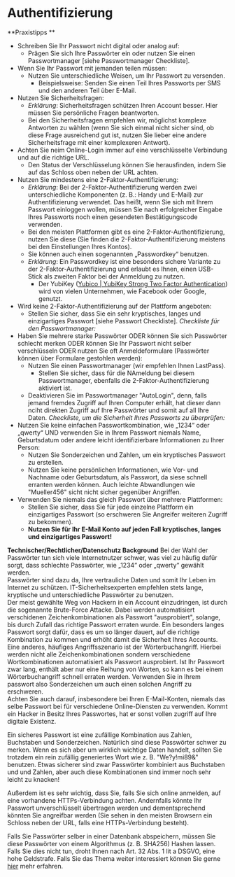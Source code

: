 # Authentifizierung


**Praxistipps **

* Schreiben Sie Ihr Passwort nicht digital oder analog auf:
	* Prägen Sie sich Ihre Passwörter ein oder nutzen Sie einen Passwortmanager [siehe Passwortmanager Checkliste].
* Wenn Sie Ihr Passwort mit jemanden teilen müssen:
	* Nutzen Sie unterschiedliche Weisen, um Ihr Passwort zu versenden.
		* Beispielsweise: Senden Sie einen Teil Ihres Passworts per SMS und den anderen Teil über E-Mail.
* Nutzen Sie Sicherheitsfragen:
	* *Erklärung*: Sicherheitsfragen schützen Ihren Account besser. Hier müssen Sie persönliche Fragen beantworten.
	* Bei den Sicherheitsfragen empfehlen wir, möglichst komplexe Antworten zu wählen (wenn Sie sich einmal nicht sicher sind, ob diese Frage ausreichend gut ist, nutzen Sie lieber eine andere Sicherheitsfrage mit einer komplexeren Antwort).
* Achten Sie neim Online-Login immer auf eine verschlüsselte Verbindung und auf die richtige URL.
	* Den Status der Verschlüsselung können Sie herausfinden, indem Sie auf das Schloss oben neben der URL achten.
* Nutzen Sie mindestens eine 2-Faktor-Authentifizierung:
	* *Erklärung*: Bei der 2-Faktor-Authentifizierung werden zwei unterschiedliche Komponenten (z. B.: Handy und E-Mail) zur Authentifizierung verwendet. Das heißt, wenn Sie sich mit Ihrem Passwort einloggen wollen, müssen Sie nach erfolgreicher Eingabe Ihres Passworts noch einen gesendeten Bestätigungscode verwenden.
	* Bei den meisten Plattformen gibt es eine 2-Faktor-Authentifizierung, nutzen Sie diese (Sie finden die 2-Faktor-Authentifizierung meistens bei den Einstellungen Ihres Kontos).
	* Sie können auch einen sogenannten „Passwordkey“ benutzen.
	* *Erklärung*: Ein Passwordkey ist eine besonders sichere Variante zu der 2-Faktor-Authentifizierung und erlaubt es Ihnen, einen USB-Stick als zweiten Faktor bei der Anmeldung zu nutzen.
		* Der YubiKey ([Yubico | YubiKey Strong Two Factor Authentication](https://www.yubico.com/)) wird von vielen Unternehmen, wie Facebook oder Google, genutzt.
* Wird keine 2-Faktor-Authentifizierung auf der Plattform angeboten:
	* Stellen Sie sicher, dass Sie ein sehr kryptisches, langes und einzigartiges Passwort [siehe Passwort Checkliste].
*Checkliste für den Passwortmanager:*
* Haben Sie mehrere starke Passwörter ODER
	können Sie sich Passwörter schlecht merken ODER
	können Sie Ihr Passwort nicht selber verschlüsseln ODER
	nutzen Sie oft Anmeldeformulare (Passwörter können über Formulare gestohlen werden):
	* Nutzen Sie einen Passwortmanager (wir empfehlen Ihnen LastPass).
		* Stellen Sie sicher, dass für die NAmeldung bei diesem Passwortmanager, ebenfalls die 2-Faktor-Authentifizierung aktiviert ist.
	* Deaktivieren Sie im Passwortmanager "AutoLogin", denn, falls jemand fremdes Zugriff auf Ihren Computer erhält, hat dieser dann nciht direkten Zugriff auf Ihre Passwörter und somit auf all Ihre Daten.
*Checkliste, um die Sicherheit Ihres Passworts zu überprüfen:*
* Nutzen Sie keine einfachen Passwortkombination, wie „1234“ oder „qwerty“ UND verwenden Sie in Ihrem Passwort niemals Name, Geburtsdatum oder andere leicht identifizierbare Informationen zu Ihrer Person:
	* Nutzen Sie Sonderzeichen und Zahlen, um ein kryptisches Passwort zu erstellen.
	* Nutzen Sie keine persönlichen Informationen, wie Vor- und Nachname oder Geburtsdatum, als Passwort, da siese schnell erranten werden können. Auch leichte Abwandlungen wie "Mueller456" sicht nicht sicher gegenüber Angriffen.
* Verwenden Sie niemals das gleich Passwort über mehrere Plattformen:
	* Stellen Sie sicher, dass Sie für jede einzelne Plattform ein einzigartiges Passwort (so erschweren Sie Angreifer weiteren Zugriff zu bekommen).
	* **Nutzen Sie für Ihr E-Mail Konto auf jeden Fall kryptisches, langes und einzigartiges Passwort!**

**Technischer/Rechtlicher/Datenschutz Background**
Bei der Wahl der Passwörter tun sich viele Internetnutzer schwer, was viel zu häufig dafür sorgt, dass schlechte Passwörter, wie „1234“ oder „qwerty“ gewählt werden.<br/>
Passwörter sind dazu da, Ihre vertrauliche Daten und somit Ihr Leben im Internet zu schützen. IT-Sicherheitsexperten empfehlen stets lange, kryptische und unterschiedliche Passwörter zu benutzen.<br/>
Der meist gewählte Weg von Hackern in ein Account einzudringen, ist durch die sogenannte Brute-Force Attacke. Dabei werden automatisiert verschidenen Zeichenkombinationen als Passwort "ausprobiert", solange, bis durch Zufall das richtige Passwort erraten wurde. Ein besonders langes Passwort sorgt dafür, dass es um so länger dauert, auf die richtige Kombination zu kommen und erhöht damit die Sicherheit Ihres Accounts.<br/>
Eine anderes, häufiges Angriffsszenario ist der Wörterbuchangriff. Hierbei werden nicht alle Zeichenkombinationen sondern verschiedene Wortkombinationen automatisiert als Passwort ausprobiert. Ist Ihr Passwort zwar lang, enthält aber nur eine Reihung von Worten, so kann es bei einem Wörterbuchangriff schnell erraten werden. Verwenden Sie in Ihrem passwort also Sonderzeichen um auch einen solchen Angriff zu erschweren.<br/>
Achten Sie auch darauf, insbesondere bei Ihren E-Mail-Konten, niemals das selbe Passwort bei für verschiedene Online-Diensten zu verwenden. Kommt ein Hacker in Besitz Ihres Passwortes, hat er sonst vollen zugriff auf Ihre digitale Existenz.

Ein sicheres Passwort ist eine zufällige Kombination aus Zahlen, Buchstaben und Sonderzeichen. Natürlich sind diese Passwörter schwer zu merken. Wenn es sich aber um wirklich wichtige Daten handelt, sollten Sie trotzdem ein rein zufällig generiertes Wort wie z. B. "We?y!mi89&" benutzen. Etwas sicherer sind zwar Passwörter kombiniert aus Buchstaben und und Zahlen, aber auch diese Kombinationen sind immer noch sehr leicht zu knacken! 

Außerdem ist es sehr wichtig, dass Sie, falls Sie sich online anmelden, auf eine vorhandene HTTPs-Verbindung achten. Andernfalls könnte Ihr Passwort unverschlüsselt übertragen werden und dementsprechend könnten Sie angreifbar werden (Sie sehen in den meisten Browsern ein Schloss neben der URL, falls eine HTTPs-Verbindung besteht).

Falls Sie Passwörter selber in einer Datenbank abspeichern, müssen Sie diese Passwörter von einem Algorithmus (z. B. SHA256) Hashen lassen. Falls Sie dies nicht tun, droht Ihnen nach Art. 32 Abs. 1 lit a DSGVO, eine hohe Geldstrafe. Falls Sie das Thema weiter interessiert können Sie gerne [hier](https://inside-intermedia.de/wie-speichere-ich-passwoerter-sicher-in-der-datenbank) mehr erfahren.
